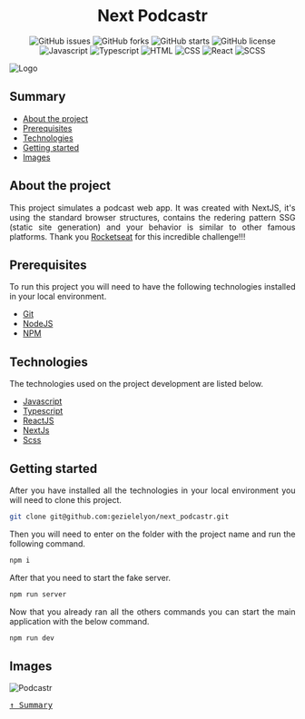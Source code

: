 <div align='justify'>

<div align='center'>

# **Next Podcastr**

</div>

<div align='center'>

![GitHub issues](https://img.shields.io/github/issues/gezielelyon/next_podcastr)
![GitHub forks](https://img.shields.io/github/forks/gezielelyon/next_podcastr)
![GitHub starts](https://img.shields.io/github/stars/gezielelyon/next_podcastr)
![GitHub license](https://img.shields.io/github/license/gezielelyon/next_podcastr)
![Javascript](https://img.shields.io/badge/Javascript-Language-yellow)
![Typescript](https://img.shields.io/badge/Typescript-Typing-blue)
![HTML](https://img.shields.io/badge/HTML-Hypertext-red)
![CSS](https://img.shields.io/badge/CSS-Styles-pink)
![React](https://img.shields.io/badge/React-Components-orange)
![SCSS](https://img.shields.io/badge/SCSS-Styles-purple)

</div>

![Logo](https://user-images.githubusercontent.com/48457700/116119400-c8d98000-a694-11eb-9d4b-fbbc1a96fc53.png)

## **Summary**
- [About the project](#about-the-project)
- [Prerequisites](#prerequisites)
- [Technologies](#technologies)
- [Getting started](#getting-started)
- [Images](#images)

## **About the project**
This project simulates a podcast web app. It was created with NextJS, it's using the standard browser structures, contains the redering pattern SSG (static site generation) and your behavior is similar to other famous platforms. Thank you [Rocketseat](https://rocketseat.com.br/) for this incredible challenge!!!

## **Prerequisites**
To run this project you will need to have the following technologies installed in your local environment.

- [Git](https://git-scm.com/)
- [NodeJS](https://nodejs.org/en/)
- [NPM](https://www.npmjs.com/)

## **Technologies**
The technologies used on the project development are listed below.

- [Javascript](https://developer.mozilla.org/pt-BR/docs/Web/JavaScript)
- [Typescript](https://www.typescriptlang.org/)
- [ReactJS](https://pt-br.reactjs.org/)
- [NextJs](https://nextjs.org/)
- [Scss](https://sass-lang.com/)

## **Getting started**
After you have installed all the technologies in your local environment you will need to clone this project.
```sh
git clone git@github.com:gezielelyon/next_podcastr.git
```

Then you will need to enter on the folder with the project name and run the following command.
```sh
npm i
```

After that you need to start the fake server.
```sh
npm run server
```

Now that you already ran all the others commands you can start the main application with the below command.
```sh
npm run dev
```

## **Images**
![Podcastr](https://user-images.githubusercontent.com/48457700/116119790-31286180-a695-11eb-808e-e63e2611c812.PNG)

<kbd>[&uarr; Summary](#summary)</kbd>
</div>
